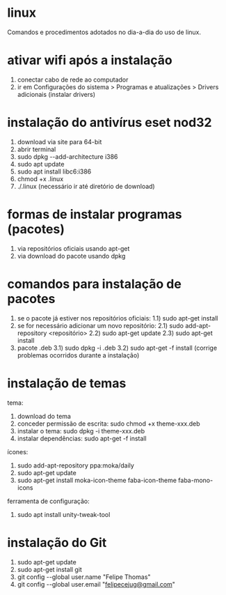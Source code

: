 # linux
Comandos e procedimentos adotados no dia-a-dia do uso de linux.

# ativar wifi após a instalação
1) conectar cabo de rede ao computador
2) ir em Configurações do sistema > Programas e atualizações > Drivers adicionais (instalar drivers)

# instalação do antivírus eset nod32
1) download via site para 64-bit
2) abrir terminal
3) sudo dpkg --add-architecture i386
4) sudo apt update
5) sudo apt install libc6:i386
6) chmod +x <nome-do-arquivo-baixado>.linux
7) ./<nome-do-arquivo-baixado>.linux (necessário ir até diretório de download)

# formas de instalar programas (pacotes)
1) via repositórios oficiais usando apt-get
2) via download do pacote usando dpkg

# comandos para instalação de pacotes
1) se o pacote já estiver nos repositórios oficiais:
  1.1) sudo apt-get install <pacote>
2) se for necessário adicionar um novo repositório:
  2.1) sudo add-apt-repository <repositório>
  2.2) sudo apt-get update
  2.3) sudo apt-get install <pacote>
3) pacote .deb
  3.1) sudo dpkg -i <pacote>.deb
  3.2) sudo apt-get -f install (corrige problemas ocorridos durante a instalação)
  
# instalação de temas

tema:
1) download do tema
2) conceder permissão de escrita: sudo chmod +x theme-xxx.deb 
3) instalar o tema: sudo dpkg -i theme-xxx.deb 
4) instalar dependências: sudo apt-get -f install 

ícones:
1) sudo add-apt-repository ppa:moka/daily
2) sudo apt-get update
3) sudo apt-get install moka-icon-theme faba-icon-theme faba-mono-icons

ferramenta de configuração:   
1) sudo apt install unity-tweak-tool

# instalação do Git
1) sudo apt-get update
2) sudo apt-get install git
3) git config --global user.name "Felipe Thomas"
4) git config --global user.email "felipecejug@gmail.com"
